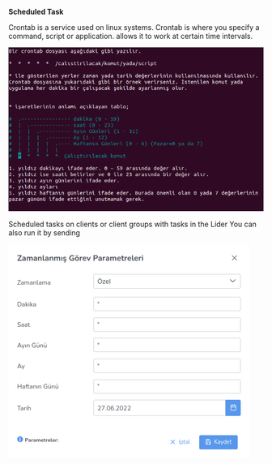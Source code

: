 **Scheduled Task**

Crontab is a service used on linux systems. Crontab is where you specify a command, script or application.
allows it to work at certain time intervals.

[![Client Management](../computerManagement/images/crontabDoc.png)](../computerManagement/images/crontabDoc.png)

Scheduled tasks on clients or client groups with tasks in the Lider
You can also run it by sending

[![Client Group Management](../computerManagement/images/crontabMenu.png)](../computerManagement/images/crontabMenu.png)


<link href=/lider3.0/assets/style.css rel=stylesheet></link>
